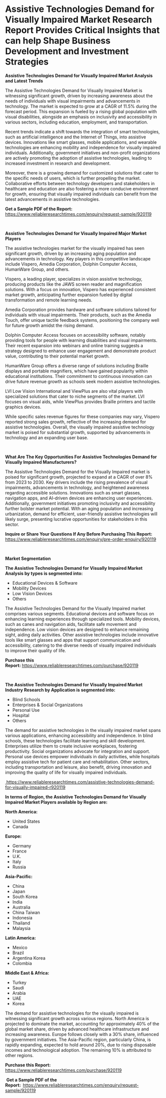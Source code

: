 <p><h1>Assistive Technologies Demand for Visually Impaired Market Research Report Provides Critical Insights that can help Shape Business Development and Investment Strategies</h1></p><p><strong>Assistive Technologies Demand for Visually Impaired Market Analysis and Latest Trends</strong></p>
<p><p>The Assistive Technologies Demand for Visually Impaired Market is witnessing significant growth, driven by increasing awareness about the needs of individuals with visual impairments and advancements in technology. The market is expected to grow at a CAGR of 11.5% during the forecast period. This expansion is fueled by a rising global population with visual disabilities, alongside an emphasis on inclusivity and accessibility in various sectors, including education, employment, and transportation.</p><p>Recent trends indicate a shift towards the integration of smart technologies, such as artificial intelligence and the Internet of Things, into assistive devices. Innovations like smart glasses, mobile applications, and wearable technologies are enhancing mobility and independence for visually impaired individuals. Additionally, government initiatives and non-profit organizations are actively promoting the adoption of assistive technologies, leading to increased investment in research and development.</p><p>Moreover, there is a growing demand for customized solutions that cater to the specific needs of users, which is further propelling the market. Collaborative efforts between technology developers and stakeholders in healthcare and education are also fostering a more conducive environment for growth, ensuring that visually impaired individuals can benefit from the latest advancements in assistive technologies.</p></p>
<p><strong>Get a Sample PDF of the Report:&nbsp;</strong> <a href="https://www.reliableresearchtimes.com/enquiry/request-sample/920119?utm_campaign=2797&utm_medium=2&utm_source=Github&utm_content=ia&utm_term=18042025&utm_id=assistive-technologies-demand-for-visually-impaired">https://www.reliableresearchtimes.com/enquiry/request-sample/920119</a></p>
<p>&nbsp;</p>
<p><strong>Assistive Technologies Demand for Visually Impaired Major Market Players</strong></p>
<p><p>The assistive technologies market for the visually impaired has seen significant growth, driven by an increasing aging population and advancements in technology. Key players in this competitive landscape include Vispero, Amedia Corporation, Dolphin Computer Access, HumanWare Group, and others.</p><p>Vispero, a leading player, specializes in vision assistive technology, producing products like the JAWS screen reader and magnification solutions. With a focus on innovation, Vispero has experienced consistent market growth, anticipating further expansion fueled by digital transformation and remote learning needs.</p><p>Amedia Corporation provides hardware and software solutions tailored for individuals with visual impairments. Their products, such as the Amedia Touch, offer unique tactile feedback systems, positioning the company well for future growth amidst the rising demand.</p><p>Dolphin Computer Access focuses on accessibility software, notably providing tools for people with learning disabilities and visual impairments. Their recent expansion into webinars and online training suggests a strategy designed to enhance user engagement and demonstrate product value, contributing to their potential market growth.</p><p>HumanWare Group offers a diverse range of solutions including Braille displays and portable magnifiers, which have gained popularity within educational institutions. Their commitment to continuous innovation can drive future revenue growth as schools seek modern assistive technologies.</p><p>LVI Low Vision International and ViewPlus are also vital players with specialized solutions that cater to niche segments of the market. LVI focuses on visual aids, while ViewPlus provides Braille printers and tactile graphics devices.</p><p>While specific sales revenue figures for these companies may vary, Vispero reported strong sales growth, reflective of the increasing demand for assistive technologies. Overall, the visually impaired assistive technology market is poised for substantial growth, supported by advancements in technology and an expanding user base.</p></p>
<p>&nbsp;</p>
<p><strong>What Are The Key Opportunities For Assistive Technologies Demand for Visually Impaired Manufacturers?</strong></p>
<p><p>The Assistive Technologies Demand for the Visually Impaired market is poised for significant growth, projected to expand at a CAGR of over 8% from 2023 to 2030. Key drivers include the rising prevalence of visual impairments, advancements in technology, and heightened awareness regarding accessible solutions. Innovations such as smart glasses, navigation apps, and AI-driven devices are enhancing user experiences. Additionally, government initiatives promoting inclusivity and accessibility further bolster market potential. With an aging population and increasing urbanization, demand for efficient, user-friendly assistive technologies will likely surge, presenting lucrative opportunities for stakeholders in this sector.</p></p>
<p><strong>Inquire or Share Your Questions If Any Before Purchasing This Report:</strong> <a href="https://www.reliableresearchtimes.com/enquiry/pre-order-enquiry/920119?utm_campaign=2797&utm_medium=2&utm_source=Github&utm_content=ia&utm_term=18042025&utm_id=assistive-technologies-demand-for-visually-impaired">https://www.reliableresearchtimes.com/enquiry/pre-order-enquiry/920119</a></p>
<p>&nbsp;</p>
<p><strong>Market Segmentation</strong></p>
<p><strong>The Assistive Technologies Demand for Visually Impaired Market Analysis by types is segmented into:</strong></p>
<p><ul><li>Educational Devices & Software</li><li>Mobility Devices</li><li>Low Vision Devices</li><li>Others</li></ul></p>
<p><p>The Assistive Technologies Demand for the Visually Impaired market comprises various segments. Educational devices and software focus on enhancing learning experiences through specialized tools. Mobility devices, such as canes and navigation aids, facilitate safe movement and independence. Low vision devices are designed to enhance remaining sight, aiding daily activities. Other assistive technologies include innovative tools like smart glasses and apps that support communication and accessibility, catering to the diverse needs of visually impaired individuals to improve their quality of life.</p></p>
<p><strong>Purchase this Report:&nbsp;</strong><a href="https://www.reliableresearchtimes.com/purchase/920119?utm_campaign=2797&utm_medium=2&utm_source=Github&utm_content=ia&utm_term=18042025&utm_id=assistive-technologies-demand-for-visually-impaired">https://www.reliableresearchtimes.com/purchase/920119</a></p>
<p>&nbsp;</p>
<p><strong>The Assistive Technologies Demand for Visually Impaired Market Industry Research by Application is segmented into:</strong></p>
<p><ul><li>Blind Schools</li><li>Enterprises & Social Organizations</li><li>Personal Use</li><li>Hospital</li><li>Others</li></ul></p>
<p><p>The demand for assistive technologies in the visually impaired market spans various applications, enhancing accessibility and independence. In blind schools, these technologies facilitate learning and skill development. Enterprises utilize them to create inclusive workplaces, fostering productivity. Social organizations advocate for integration and support. Personal use devices empower individuals in daily activities, while hospitals employ assistive tech for patient care and rehabilitation. Other sectors, including transportation and leisure, also benefit, driving innovation and improving the quality of life for visually impaired individuals.</p></p>
<p><a href="https://www.reliableresearchtimes.com/assistive-technologies-demand-for-visually-impaired-r920119?utm_campaign=2797&utm_medium=2&utm_source=Github&utm_content=ia&utm_term=18042025&utm_id=assistive-technologies-demand-for-visually-impaired">&nbsp;https://www.reliableresearchtimes.com/assistive-technologies-demand-for-visually-impaired-r920119</a></p>
<p><strong>In terms of Region, the Assistive Technologies Demand for Visually Impaired Market Players available by Region are:</strong></p>
<p>
    <p> <strong> North America: </strong>
        <ul>
            <li>United States</li>
            <li>Canada</li>
        </ul>
        </p> 
    <p> <strong> Europe: </strong>
        <ul>
            <li>Germany</li>
            <li>France</li>
            <li>U.K.</li>
            <li>Italy</li>
            <li>Russia</li>
        </ul>
        </p> 
    <p> <strong> Asia-Pacific: </strong>
        <ul>
            <li>China</li>
            <li>Japan</li>
            <li>South Korea</li>
            <li>India</li>
            <li>Australia</li>
            <li>China Taiwan</li>
            <li>Indonesia</li>
            <li>Thailand</li>
            <li>Malaysia</li>
        </ul>
        </p> 
    <p> <strong> Latin America: </strong>
        <ul>
            <li>Mexico</li>
            <li>Brazil</li>
            <li>Argentina Korea</li>
            <li>Colombia</li>
        </ul>
        </p> 
    <p> <strong> Middle East & Africa: </strong>
        <ul>
            <li>Turkey</li>
            <li>Saudi</li>
            <li>Arabia</li>
            <li>UAE</li>
            <li>Korea</li>
        </ul>
    </p>
    </p>
<p><p>The demand for assistive technologies for the visually impaired is witnessing significant growth across various regions. North America is projected to dominate the market, accounting for approximately 40% of the global market share, driven by advanced healthcare infrastructure and increasing awareness. Europe follows closely with a 30% share, influenced by government initiatives. The Asia-Pacific region, particularly China, is rapidly expanding, expected to hold around 20%, due to rising disposable incomes and technological adoption. The remaining 10% is attributed to other regions.</p></p>
<p><strong>Purchase this Report: </strong><a href="https://www.reliableresearchtimes.com/purchase/920119?utm_campaign=2797&utm_medium=2&utm_source=Github&utm_content=ia&utm_term=18042025&utm_id=assistive-technologies-demand-for-visually-impaired">https://www.reliableresearchtimes.com/purchase/920119</a></p>
<p>&nbsp;<strong>Get a Sample PDF of the Report:&nbsp;&nbsp;</strong><a href="https://www.reliableresearchtimes.com/enquiry/request-sample/920119?utm_campaign=2797&utm_medium=2&utm_source=Github&utm_content=ia&utm_term=18042025&utm_id=assistive-technologies-demand-for-visually-impaired">https://www.reliableresearchtimes.com/enquiry/request-sample/920119</a></p>
<p><strong></strong></p>
<p><p></p><p></p><p></p></p>